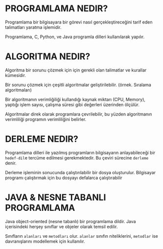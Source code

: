# PROGRAMLAMA NEDIR?

Programlama bir bilgisayara bir görevi nasıl gerçekleştireceğini tarif eden talimatları yaratma işlemidir.

Programlama, C, Python, ve Java programla dilleri kullanılarak yapılır.

# ALGORITMA NEDIR?

Algoritma bir sorunu çözmek için için gerekli olan talimatlar ve kurallar kümesidir.

Bir sorunu çözmek için çeşitli algoritmalar geliştirilebilir. (örnek. Sıralama algoritmaları)

Bir algoritmanın verimliğiliği kullandığı kaynak miktarı (CPU, Memory), yaptığı işlem sayısı, çalışma süresi gibi değerleri üzerinden ölçülür.

Algoritmalar direk olarak programlara çevrilebilir, bu yüzden algoritmanın verimliliği programın verimliliğini belirler.

# DERLEME NEDIR?

Programlama dilleri ile yazılmış programların bilgisayarın anlayabileceği bir `hedef-dil`e tercüme edilmesi gerekmektedir. Bu çeviri sürecine `derleme` denir.

Derleme işleminin sonucunda çalıştırılabilir bir dosya oluşturulur. Bilgisayar programı çalıştırmak için bu dosyayı defalarca çalıştırabilir

# JAVA & NESNE TABANLI PROGRAMLAMA 

Java object-oriented (nesne tabanlı) bir programlama dildir. Java içerisindeki herşey sınıflar ve objeler olarak temsil edilir.

Sınıfların `alanları` ve `metodları` olur. `alanlar` sınıfın niteliklerini, `metodlar` ise davranışlarını modellemek için kullanılır. 
 



